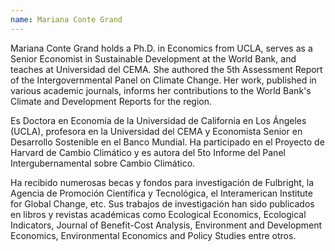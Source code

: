 ```yaml
---
name: Mariana Conte Grand
---
```

Mariana Conte Grand holds a Ph.D. in Economics from UCLA, serves as a Senior Economist in Sustainable Development at the World Bank, and teaches at Universidad del CEMA. She authored the 5th Assessment Report of the Intergovernmental Panel on Climate Change. Her work, published in various academic journals, informs her contributions to the World Bank's Climate and Development Reports for the region.

Es Doctora en Economía de la Universidad de California en Los Ángeles (UCLA), profesora en la Universidad del CEMA y Economista Senior en Desarrollo Sostenible en el Banco Mundial. Ha participado en el Proyecto de Harvard de Cambio Climático y es autora del 5to Informe del Panel Intergubernamental sobre Cambio Climático.

Ha recibido numerosas becas y fondos para investigación de Fulbright, la Agencia de Promoción Científica y Tecnológica, el Interamerican Institute for Global Change, etc. Sus trabajos de investigación han sido publicados en libros y revistas académicas como Ecological Economics, Ecological Indicators, Journal of Benefit-Cost Analysis, Environment and Development Economics, Environmental Economics and Policy Studies entre otros. 